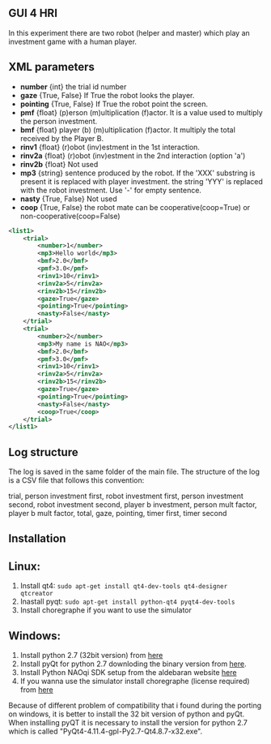 GUI 4 HRI
----------

In this experiment there are two robot (helper and master) which play an investment game with a human player.

XML parameters
--------------

- **number** {int} the trial id number
- **gaze** {True, False} If True the robot looks the player.
- **pointing** {True, False} If True the robot point the screen.
- **pmf** {float} (p)erson (m)ultiplication (f)actor. It is a value used to multiply the person investment.
- **bmf** {float} player (b) (m)ultiplication (f)actor. It multiply the total received by the Player B.
- **rinv1** {float} (r)obot (inv)estment in the 1st interaction.
- **rinv2a** {float} (r)obot (inv)estment in the 2nd interaction (option 'a')
- **rinv2b** {float} Not used
- **mp3** {string} sentence produced by the robot. If the 'XXX' substring is present it is replaced with player investment. the string 'YYY' is replaced with the robot investment. Use '-' for empty sentence.
- **nasty** {True, False} Not used
- **coop** {True, False} the robot mate can be cooperative(coop=True) or non-cooperative(coop=False)

```xml
<list1>
    <trial>
        <number>1</number>
        <mp3>Hello world</mp3>
        <bmf>2.0</bmf>        
        <pmf>3.0</pmf>
        <rinv1>10</rinv1>
        <rinv2a>5</rinv2a>
        <rinv2b>15</rinv2b>
        <gaze>True</gaze>
        <pointing>True</pointing>
        <nasty>False</nasty>
    </trial>
    <trial>
        <number>2</number>
        <mp3>My name is NAO</mp3>
        <bmf>2.0</bmf>   
        <pmf>3.0</pmf>
        <rinv1>10</rinv1>
        <rinv2a>5</rinv2a>
        <rinv2b>15</rinv2b>
        <gaze>True</gaze>
        <pointing>True</pointing>
        <nasty>False</nasty>
        <coop>True</coop>
    </trial>
</list1>
```

Log structure
--------------

The log is saved in the same folder of the main file. The structure of the log is a CSV file that follows this convention:

trial, person investment first, robot investment first, person investment second, robot investment second, player b investment, person mult factor, player b mult factor, total, gaze, pointing, timer first, timer second 

Installation
------------

Linux:
------

1. Install qt4: `sudo apt-get install qt4-dev-tools qt4-designer qtcreator`
2. Inastall pyqt: `sudo apt-get install python-qt4 pyqt4-dev-tools`
3. Install choregraphe if you want to use the simulator


Windows:
--------

1. Install python 2.7 (32bit version) from [here](https://www.python.org/download/releases/2.7/)
2. Install pyQt for python 2.7 downloding the binary version from [here](https://riverbankcomputing.com/software/pyqt/download).
3. Install Python NAOqi SDK setup from the aldebaran website [here](https://community.ald.softbankrobotics.com/en/resources/software)
4. If you wanna use the simulator install choregraphe (license required) from [here](http://doc.aldebaran.com/1-14/software/installing.html)

Because of different problem of compatibility that i found during the porting on windows, it is better to install the 32 bit version of python and pyQt. When installing pyQT it is necessary to install the version for python 2.7 which is called "PyQt4-4.11.4-gpl-Py2.7-Qt4.8.7-x32.exe".
